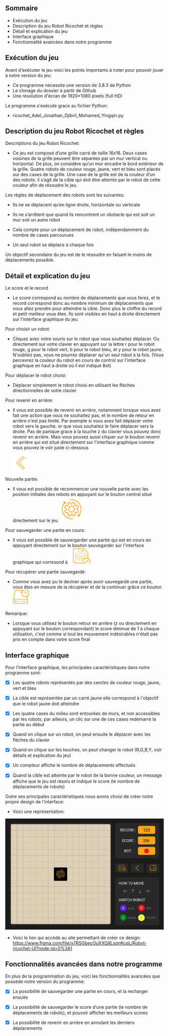 ## Sommaire
- Exécution du jeu
- Description du jeu Robot Ricochet et règles
- Détail et explication du jeu
- Interface graphique 
- Fonctionnalité avancées dans notre programme

## Exécution du jeu
Avant d'exécuter le jeu voici les points importants à noter pour pouvoir jouer à notre version du jeu:
- Ce programme nécessite une version de 3.8.3 de Python
- Le clonage du dossier à partir de Github
- Une résolution d'écran de 1920*1080 pixels (full HD)

Le programme s'exécute grace au fichier Python:   

- ricochet_Adel_Jonathan_Djibril_Mohamed_Yingqin.py

## Description du jeu Robot Ricochet et règles
Descriptions du jeu Robot Ricochet:

- Ce jeu est composé d’une grille carré de taille 16x16. Deux cases voisines de la grille peuvent être séparées par un mur vertical ou horizontal. De plus, on considère qu’un mur encadre le bord extérieur de la grille. Quatre robots de couleur rouge, jaune, vert et bleu sont placés sur des cases de la grille. Une case de la grille est de la couleur d’un des robots: il s’agit de la cible qui doit être atteinte par le robot de cette couleur afin de résoudre le jeu.

Les règles de déplacement des robots sont les suivantes:

- Ils ne se déplacent qu’en ligne droite, horizontale ou verticale

- Ils ne s’arrêtent que quand ils rencontrent un obstacle qui est soit un mur soit un autre robot

- Cela compte pour un déplacement de robot, indépendamment du nombre de cases parcourues

- Un seul robot se déplace à chaque fois

Un objectif secondaire du jeu est de le résoudre en faisant le moins de déplacements possible.

## Détail et explication du jeu
Le score et le record

- Le score correspond au nombre de déplacements que vous ferez, et le record correspond donc au nombre minimum de déplacements que vous allez prendre pour atteindre la cible. Donc plus le chiffre du record et petit meilleur vous êtes. Ils sont visibles en haut à droite directement sur l'interface graphique du jeu

Pour choisir un robot:
- Cliquez avec votre souris sur le robot que vous souhaitez déplacer. Ou directement sur votre clavier en appuyant sur la lettre r pour le robot rouge, g pour le robot vert, b pour le robot bleu, et y pour le robot jaune. N'oubliez pas, vous ne pourrez déplacer qu'un seul robot à la fois. (Vous percevrez la couleur du robot en cours de control sur l'interface graphique en haut à droite où il est indiqué Bot)

Pour déplacer le robot choisi:

- Déplacer simplement le robot choisi en utilisant les flèches directionnelles de votre clavier

Pour revenir en arrière:

- Il vous est possible de revenir en arrière, notamment lorsque vous avez fait une action que vous ne souhaitez pas, et le nombre de retour en arrière n'est pas limité. Par exemple si vous avez fait déplacer votre robot vers la gauche, or que vous souhaitez le faire déplacer vers la droite. Pas de panique grace à la touche z du clavier vous pouvez donc revenir en arrière. Mais vous pouvez aussi cliquer sur le bouton revenir en arrière qui est situé directement sur l'interface graphique comme vous pouvez le voir juste ci-dessous

    ![](img/retourne.png)

Nouvelle partie:

- Il vous est possible de recommencer une nouvelle partie avec les position initiales des robots en appuyant sur le bouton central situé directement sur le jeu
![](img/update.png)

Pour sauvegarder une partie en cours:

- Il vous est possible de sauvergarder une partie qui est en cours en appuyant directement sur le bouton sauvegarder sur l'interface graphique qui corresond à 
![](img/save.png)

Pour récupérer une partie sauvegardé:

- Comme vous avez pu le deviner après avoir sauvegardé une partie, vous êtes en mesure de la récupérer et de la continuer grâce ce bouton ![](img/reload.png)

Remarque:

- Lorsque vous utilisez le bouton retour en arrière (z ou directement en appuyant sur le bouton correspondant) le score diminue de 1 à chaque utilisation, c'est comme si tout les mouvement indésirables n'était pas pris en compte dans votre score final

## Interface graphique

Pour l’interface graphique, les principales caractéristiques dans notre programme sont:

- [X] Les quatre robots représentés par des cercles de couleur rouge, jaune, vert et bleu

- [X] La cible est représentée par un carré jaune elle correspond à l'objectif que le robot jaune doit atteindre

- [X] Les quatre cases du milieu sont entourées de murs, et non accessibles par les robots; par ailleurs, un clic sur une de ces cases redémarre la partie au début

- [X] Quand on clique sur un robot, on peut ensuite le déplacer avec les flèches du clavier

- [X] Quand on clique sur les touches, on peut changer le robot (R,G,B,Y, voir détails et explication du jeu)

- [X] Un compteur affiche le nombre de déplacements effectués

- [X] Quand la cible est atteinte par le robot de la bonne couleur, un message affiche que le jeu est résolu et indique le score (le nombre de déplacements de robots)

Outre ses principales caractéristiques nous avons choisi de créer notre propre design de l'interface:

- Voici une représentation:

![](img/interface.png)

- Voici le lien qui accède au site permettant de créer ce design:
 https://www.figma.com/file/x7RSGbecOuXXQ8LsqnKcqL/Robot-ricochet-UI?node-id=0%3A1

## Fonctionnalités avancées dans notre programme

En plus de la programmation du jeu, voici les fonctionnalités avancées que possède notre version du programme:

- [X] La possibilité de sauvegarder une partie en cours, et la recharger ensuite

- [X] La possibilité de sauvegarder le score d’une partie (le nombre de déplacements de robots), et pouvoir afficher les meilleurs scores

- [X] La possibilité de revenir en arrière en annulant les derniers déplacements